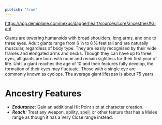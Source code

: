 ```yaml
---
publish: "true"
---
```

https://app.demiplane.com/nexus/daggerheart/sources/core/ancestries#Giant

Giants are towering humanoids with broad shoulders, long arms, and one to three eyes. Adult giants range from 6 ½ to 8 ½ feet tall and are naturally muscular, regardless of body type. They are easily recognised by their wide frames and elongated arms and necks. Though they can have up to three eyes, all giants are born with none and remain sightless for their first year of life. Until a giant reaches the age of 10 and their features fully develop, the formation of their eyes may fluctuate. Those with a single eye are commonly known as cyclops. The average giant lifespan is about 75 years.
# Ancestry Features
* ***Endurance:*** Gain an additional Hit Point slot at character creation.
* ***Reach:*** Treat any weapon, ability, spell, or other feature that has a Melee range as though it has a Very Close range instead.
